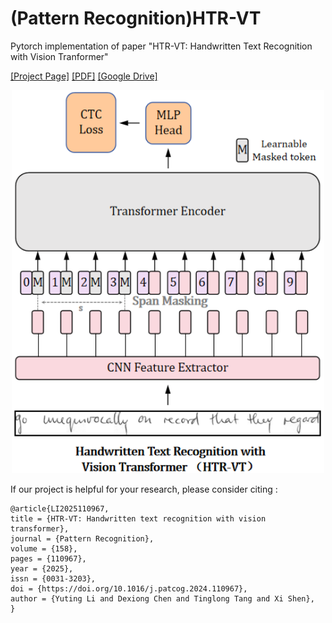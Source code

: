 # (Pattern Recognition)HTR-VT
Pytorch implementation of paper "HTR-VT: Handwritten Text Recognition with Vision Tranformer"

[[Project Page]](https://yutingli0606.github.io/HTR-VT/)
[[PDF]](https://www.sciencedirect.com/science/article/abs/pii/S0031320324007180) 
[[Google Drive]]()
<p align="center">
<img src="img/HTR-VT.png" width="500px" alt="teaser">
</p>

If our project is helpful for your research, please consider citing :
```
@article{LI2025110967,
title = {HTR-VT: Handwritten text recognition with vision transformer},
journal = {Pattern Recognition},
volume = {158},
pages = {110967},
year = {2025},
issn = {0031-3203},
doi = {https://doi.org/10.1016/j.patcog.2024.110967},
author = {Yuting Li and Dexiong Chen and Tinglong Tang and Xi Shen},
}
```
